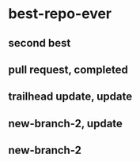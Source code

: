 # best-repo-ever

## second best

## pull request, completed

## trailhead update, update

## new-branch-2, update

## new-branch-2